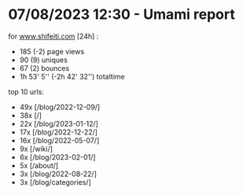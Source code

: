 # 07/08/2023 12:30 - Umami report
for www.shifeiti.com [24h] :

 - 185 (-2) page views
 - 90 (9) uniques
 - 67 (2) bounces
 - 1h 53' 5'' (-2h 42' 32'') totaltime


top 10 urls:
 - 49x [/blog/2022-12-09/]
 - 38x [/]
 - 22x [/blog/2023-01-12/]
 - 17x [/blog/2022-12-22/]
 - 16x [/blog/2022-05-07/]
 - 9x [/wiki/]
 - 6x [/blog/2023-02-01/]
 - 5x [/about/]
 - 3x [/blog/2022-08-22/]
 - 3x [/blog/categories/]


